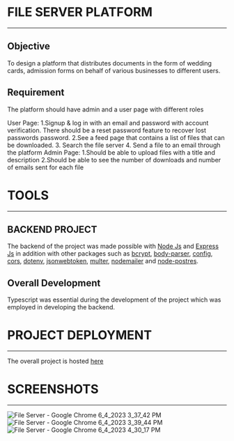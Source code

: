 # FILE SERVER PLATFORM
***
## Objective
To design a platform that distributes documents in the form of wedding cards, admission forms on behalf of various
businesses to different users.
## Requirement
The platform should have admin and a user page with different roles

User Page:
  1.Signup & log in with an email and password with account verification. There should be a reset password feature
  to recover lost passwords password.
  2.See a feed page that contains a list of files that can be downloaded.
  3. Search the file server
  4. Send a file to an email through the platform
Admin Page:
  1.Should be able to upload files with a title and description
  2.Should be able to see the number of downloads and number of emails sent for each file
# TOOLS
***
## BACKEND PROJECT
The backend of the project was made possible with [Node Js](https://nodejs.org/en) and [Express Js](https://expressjs.com/) in addition with
other packages such as [bcrypt](https://www.npmjs.com/package/bcrypt), [body-parser](https://www.npmjs.com/package/body-parser), [config](https://www.npmjs.com/package/config), [cors](https://www.npmjs.com/package/cors), [dotenv](https://www.npmjs.com/package/dotenv), [jsonwebtoken](https://jwt.io/introduction), [multer](https://www.npmjs.com/package/multer), [nodemailer](https://nodemailer.com/about/) and [node-postres](https://node-postgres.com/).
## Overall Development
Typescript was essential during the development of the project which was employed in developing the backend.
# PROJECT DEPLOYMENT
***
The overall project is hosted [here](https://fileserver-production-1536.up.railway.app/)
# SCREENSHOTS
***
![File Server - Google Chrome 6_4_2023 3_37_42 PM](https://github.com/jfosu/fileServer/assets/114479445/d853f67a-aa20-42cf-9c96-1bcd6034f7af)
![File Server - Google Chrome 6_4_2023 3_39_44 PM](https://github.com/jfosu/fileServer/assets/114479445/30413363-d7b7-4f95-b95c-d84fbad8ea5b)
![File Server - Google Chrome 6_4_2023 4_30_17 PM](https://github.com/jfosu/fileServer/assets/114479445/74556bd2-5230-4e48-b9e8-6f74074dac3c)
